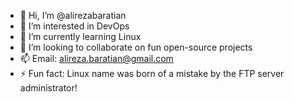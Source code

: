 - 👋 Hi, I’m @alirezabaratian
- 👀 I’m interested in DevOps
- 🌱 I’m currently learning Linux
- 💞️ I’m looking to collaborate on fun open-source projects
- 📫 Email: alireza.baratian@gmail.com
- ⚡ Fun fact: Linux name was born of a mistake by the FTP server administrator!
